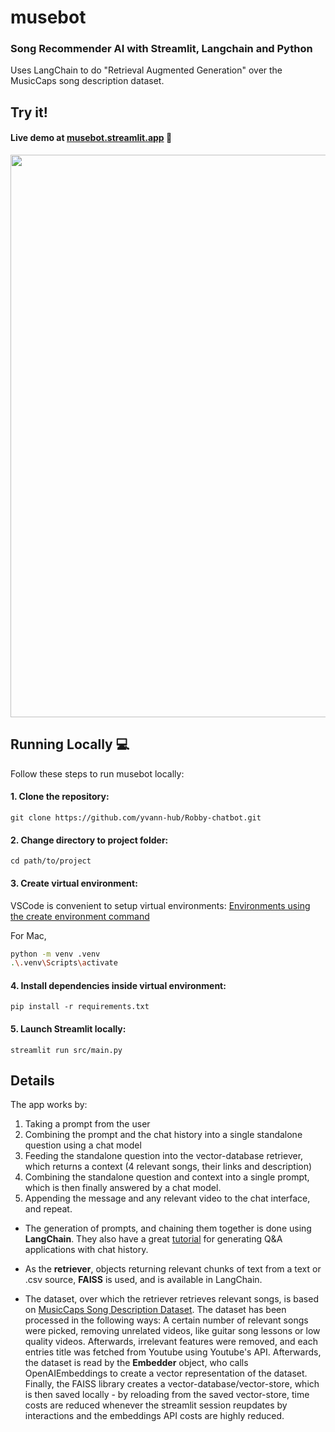 # musebot
### Song Recommender AI with Streamlit, Langchain and Python

Uses LangChain to do "Retrieval Augmented Generation" over the MusicCaps song description dataset.

## Try it!

#### Live demo at [musebot.streamlit.app](https://musebot.streamlit.app/) 🤗

<img src="https://github.com/kutay25/musebot/assets/20889454/22699edd-640b-4787-bf9d-f2df1f6954aa" width="600" height="900">

## Running Locally 💻
Follow these steps to run musebot locally:
#### 1. Clone the repository:
`git clone https://github.com/yvann-hub/Robby-chatbot.git`

#### 2. Change directory to project folder:
`cd path/to/project`

#### 3. Create virtual environment:
VSCode is convenient to setup virtual environments: [Environments using the create environment command](https://code.visualstudio.com/docs/python/environments#_using-the-create-environment-command)

For Mac,
```bash
python -m venv .venv
.\.venv\Scripts\activate
```
#### 4. Install dependencies inside virtual environment:
`pip install -r requirements.txt`

#### 5. Launch Streamlit locally:
`streamlit run src/main.py`

## Details

The app works by: 
1. Taking a prompt from the user
2. Combining the prompt and the chat history into a single standalone question using a chat model
3. Feeding the standalone question into the vector-database retriever, which returns a context (4 relevant songs, their links and description)
4. Combining the standalone question and context into a single prompt, which is then finally answered by a chat model.
5. Appending the message and any relevant video to the chat interface, and repeat.

- The generation of prompts, and chaining them together is done using **LangChain**. They also have a great [tutorial](https://python.langchain.com/docs/use_cases/question_answering/chat_history) for generating Q&A applications with chat history.

- As the **retriever**, objects returning relevant chunks of text from a text or .csv source, **FAISS** is used, and is available in LangChain.

- The dataset, over which the retriever retrieves relevant songs, is based on [MusicCaps Song Description Dataset](https://www.kaggle.com/datasets/googleai/musiccaps). The dataset has been processed in the following ways: A certain number of relevant songs were picked, removing unrelated videos, like guitar song lessons or low quality videos. Afterwards, irrelevant features were removed, and each entries title was fetched from Youtube using Youtube's API. Afterwards, the dataset is read by the **Embedder** object, who calls OpenAIEmbeddings to create a vector representation of the dataset. Finally, the FAISS library creates a vector-database/vector-store, which is then saved locally - by reloading from the saved vector-store, time costs are reduced whenever the streamlit session reupdates by interactions and the embeddings API costs are highly reduced.


